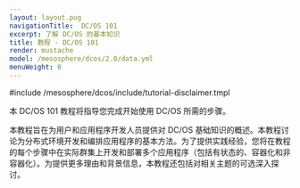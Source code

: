 ```yaml
---
layout: layout.pug
navigationTitle:  DC/OS 101
excerpt: 了解 DC/OS 的基本知识
title: 教程 - DC/OS 101
render: mustache
model: /mesosphere/dcos/2.0/data.yml
menuWeight: 0
---
```



#include /mesosphere/dcos/include/tutorial-disclaimer.tmpl

本 DC/OS 101 教程将指导您完成开始使用 DC/OS 所需的步骤。


本教程旨在为用户和应用程序开发人员提供对 DC/OS 基础知识的概述。本教程讨论为分布式环境开发和编排应用程序的基本方法。为了提供实践经验，您将在教程的每个步骤中在实际群集上开发和部署多个应用程序（包括有状态的、容器化和非容器化）。为提供更多理由和背景信息，本教程还包括对相关主题的可选深入探讨。

